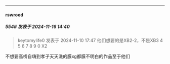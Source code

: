 ﻿
*****

####  rswroed  
##### 554#       发表于 2024-11-16 14:40

<blockquote>keytomylife0 发表于 2024-11-10 17:47
他们想要的是XB2-2，不是XB3 4 5 6 7 8 9 0 X2</blockquote>
不想要高桥自嗨到孝子天天洗的膜xg都膜不明白的作品至于他们

